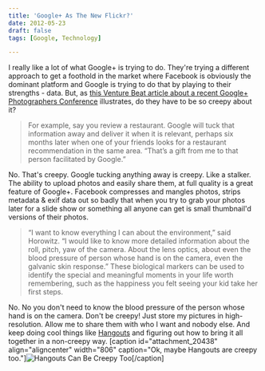 ```yaml
---
title: 'Google+ As The New Flickr?'
date: 2012-05-23
draft: false
tags: [Google, Technology]

---
```


I really like a lot of what Google+ is trying to do. They're trying a different approach to get a foothold in the market where Facebook is obviously the dominant platform and Google is trying to do that by playing to their strengths - data. But, as [this Venture Beat article about a recent Google+ Photographers Conference](http://venturebeat.com/2012/05/22/google-wants-to-be-your-new-flickr) illustrates, do they have to be so creepy about it?

> For example, say you review a restaurant. Google will tuck that information away and deliver it when it is relevant, perhaps six months later when one of your friends looks for a restaurant recommendation in the same area. “That’s a gift from me to that person facilitated by Google.”

No. That's creepy. Google tucking anything away is creepy. Like a stalker. The ability to upload photos and easily share them, at full quality is a great feature of Google+. Facebook compresses and mangles photos, strips metadata & exif data out so badly that when you try to grab your photos later for a slide show or something all anyone can get is small thumbnail'd versions of their photos.

> “I want to know everything I can about the environment,” said Horowitz. “I would like to know more detailed information about the roll, pitch, yaw of the camera. About the lens optics, about even the blood pressure of person whose hand is on the camera, even the galvanic skin response.” These biological markers can be used to identify the special and meaningful moments in your life worth remembering, such as the happiness you felt seeing your kid take her first steps.

No. No you don't need to know the blood pressure of the person whose hand is on the camera. Don't be creepy! Just store my pictures in high-resolution. Allow me to share them with who I want and nobody else. And keep doing cool things like [Hangouts](https://plus.google.com/u/0/hangouts) and figuring out how to bring it all together in a non-creepy way. \[caption id="attachment\_20438" align="aligncenter" width="806" caption="Ok, maybe Hangouts are creepy too."\]![Hangouts Can Be Creepy Too](https://chrisenns.com/wp-content/uploads/2012/05/Screen-Shot-2012-04-20-at-2.57.38-PM.png "Hangouts Can Be Creepy Too")\[/caption\]